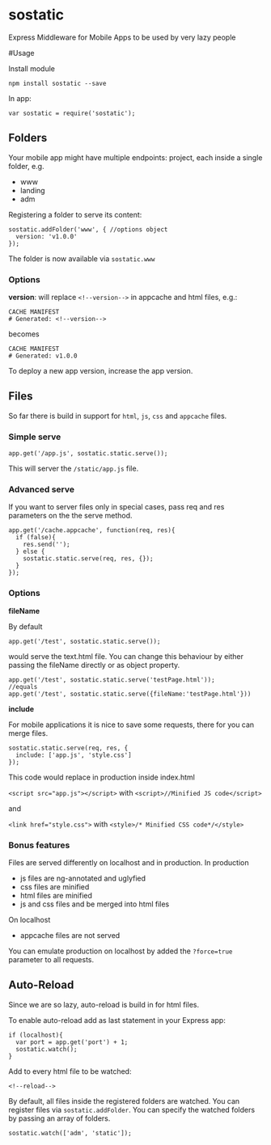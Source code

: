 # sostatic
Express Middleware for Mobile Apps to be used by very lazy people


#Usage

Install module

	npm install sostatic --save

In app:

	var sostatic = require('sostatic');

## Folders

Your mobile app might have multiple endpoints:
project, each inside a single folder, e.g.

- www
- landing
- adm

Registering a folder to serve its content:


	sostatic.addFolder('www', { //options object
	  version: 'v1.0.0'
	});

The folder is now available via `sostatic.www`

### Options ###

**version**: will replace `<!--version-->` in appcache and html files, e.g.:

	CACHE MANIFEST
	# Generated: <!--version--> 

becomes

	CACHE MANIFEST
	# Generated: v1.0.0 

To deploy a new app version, increase the app version.

## Files
So far there is build in support for `html`, `js`, `css` and `appcache` files.

### Simple serve ###

	app.get('/app.js', sostatic.static.serve());

This will server the `/static/app.js` file.

### Advanced serve ###
If you want to server files only in special cases, pass req and res parameters on the the serve method.

	app.get('/cache.appcache', function(req, res){
	  if (false){
	    res.send('');
	  } else {
	    sostatic.static.serve(req, res, {});
	  }
	});


### Options ###

**fileName**

By default

	app.get('/test', sostatic.static.serve());

would serve the text.html file. You can change this behaviour by either passing the fileName directly or as object property.

	app.get('/test', sostatic.static.serve('testPage.html'));
	//equals
	app.get('/test', sostatic.static.serve({fileName:'testPage.html'}))

**include**

For mobile applications it is nice to save some requests, there for you can merge files.

    sostatic.static.serve(req, res, {
      include: ['app.js', 'style.css']
    });

This code would replace in production inside index.html

`<script src="app.js"></script>` with `<script>//Minified JS code</script>`

and

`<link href="style.css">` with `<style>/* Minified CSS code*/</style>`

### Bonus features ###
Files are served differently on localhost and in production. In production

-  js files are ng-annotated and uglyfied
-  css files are minified
-  html files are minified
-  js and css files and be merged into html files

On localhost

- appcache files are not served

You can emulate production on localhost by added the `?force=true` parameter to all requests.


## Auto-Reload
Since we are so lazy, auto-reload is build in for html files.

To enable auto-reload add as last statement in your Express app:

	if (localhost){
	  var port = app.get('port') + 1;
	  sostatic.watch();
	}

Add to every html file to be watched:
	
	<!--reload-->

By default, all files inside the registered folders are watched. You can register files via `sostatic.addFolder`. 
You can specify the watched folders by passing an array of folders.

	sostatic.watch(['adm', 'static']);

